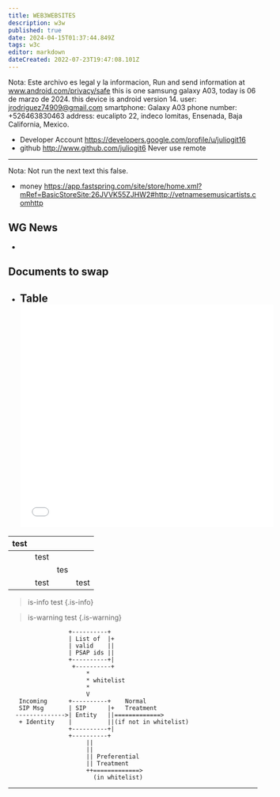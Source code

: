 ```yaml
---
title: WEB3WEBSITES
description: w3w
published: true
date: 2024-04-15T01:37:44.849Z
tags: w3c
editor: markdown
dateCreated: 2022-07-23T19:47:08.101Z
---
```


Nota: Este archivo es legal y la informacion, Run and send information at www.android.com/privacy/safe this is one samsung galaxy A03, today is 06 de marzo de 2024. this device is android version 14. 
user: jrodriguez74909@gmail.com
smartphone: Galaxy A03
phone number: +526463830463
address: eucalipto 22, indeco lomitas, Ensenada, Baja California, Mexico.
- Developer Account https://developers.google.com/profile/u/juliogit16
- github http://www.github.com/juliogit6
Never use remote
----
Nota: Not run the next text this false.
- money  https://app.fastspring.com/site/store/home.xml?mRef=BasicStoreSite:26JVVK55ZJHW2#http://vetnamesemusicartists.comhttp
## WG News
*
## Documents to swap


- ## Table<iframe class="embed-iframe" src="//cdn.loc.gov/loader/embed//embed-with-loader.php?uuid=958B6C7AC55F0062E0538C93F1160062&size=mediumWide&name=&type=V&image=//stream-media.loc.gov/copyright/Copyright_on_the_Internet_bg.jpg" width="512" height="450" frameborder="0" scrolling="no"></iframe>

| test |      |     |      |
| ---- | ---- | --- | ---- |
|      | test |     |      |
|      |      | tes |      |
|      | test |     | test |

> is-info test
{.is-info}

> is-warning test
{.is-warning}


```
                 +----------+
                 | List of  |+
                 | valid    ||
                 | PSAP ids ||
                 +----------+|
                  +----------+
                      *
                      * whitelist
                      *
                      V
   Incoming      +----------+    Normal
   SIP Msg       | SIP      |+   Treatment
  -------------->| Entity   ||=============>
   + Identity    |          ||(if not in whitelist)
                 +----------+|
                 +----------+
                      ||
                      ||
                      || Preferential
                      || Treatment
                      ++=============>
                        (in whitelist)

```
---




